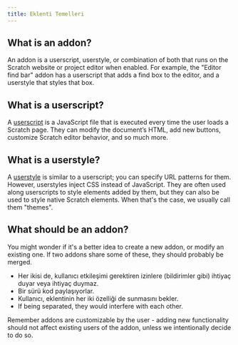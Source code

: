 ```yaml
---
title: Eklenti Temelleri
---
```


## What is an addon?
An addon is a userscript, userstyle, or combination of both that runs on the Scratch website or project editor when enabled. For example, the "Editor find bar" addon has a userscript that adds a find box to the editor, and a userstyle that styles that box.

## What is a userscript?
A [userscript](/docs/develop/userscripts) is a JavaScript file that is executed every time the user loads a Scratch page. They can modify the document’s HTML, add new buttons, customize Scratch editor behavior, and so much more.

## What is a userstyle?
A [userstyle](/docs/develop/userstyles) is similar to a userscript; you can specify URL patterns for them. However, userstyles inject CSS instead of JavaScript. They are often used along userscripts to style elements added by them, but they can also be used to style native Scratch elements. When that's the case, we usually call them "themes".

## What should be an addon?

<!-- TODO: Expand this section into its own page -->
You might wonder if it's a better idea to create a new addon, or modify an existing one.
If two addons share some of these, they should probably be merged.
- Her ikisi de, kullanıcı etkileşimi gerektiren izinlere (bildirimler gibi) ihtiyaç duyar veya ihtiyaç duymaz.
- Bir sürü kod paylaşıyorlar.
- Kullanıcı, eklentinin her iki özelliği de sunmasını bekler.
- If being separated, they would interfere with each other.

Remember addons are customizable by the user - adding new functionality should not affect existing users of the addon, unless we intentionally decide to do so.
